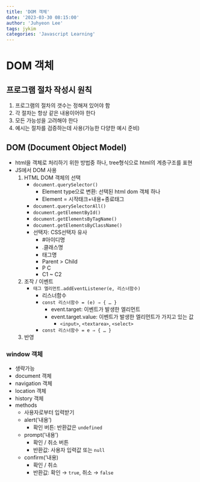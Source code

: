 ```yaml
---
title: 'DOM 객체'
date: '2023-03-30 08:15:00'
author: 'Juhyeon Lee'
tags: jykim
categories: 'Javascript Learning'
---
```


# DOM 객체


## 프로그램 절차 작성시 원칙

1. 프로그램의 절차의 갯수는 정해져 있어야 함
2. 각 절차는 항상 같은 내용이어야 한다
3. 모든 가능성을 고려해야 한다
4. 예시는 절차를 검증하는데 사용(가능한 다양한 예시 준비)

## DOM (Document Object Model)

- html을 객체로 처리하기 위한 방법중 하나, tree형식으로 html의 계층구조를 표현
- JS에서 DOM 사용
	1. HTML DOM 객체의 선택
		- `document.querySelector()`
			- Element type으로 변환: 선택된 html dom 객체 하나
			- Element = 시작태크+내용+종료태그
		- `document.querySelectorAll()`
		- `document.getElementById()`
		- `document.getElementsByTagName()`
		- `document.getElementsByClassName()`
		- 선택자: CSS선택자 유사
			- #아이디명
			- .클래스명
			- 태그명
			- Parent > Child
			- P C
			- C1 ~ C2
	2. 조작 / 이벤트
		- `태그 엘리먼트.addEventListener(e, 리스너함수)`
			- 리스너함수
			- `const 리스너함수 = (e) ⇒ { … }`
				- event.target: 이벤트가 발생한 엘리먼트
				- event.target.value: 이벤트가 발생한 엘리먼트가 가지고 있는 값
					- `<input>`, `<textarea>`, `<select>`
			- `const 리스너함수 = e ⇒ { … }`
	3. 반영

### window 객체

- 생략가능
- document 객체
- navigation 객체
- location 객체
- history 객체
- methods
	- 사용자로부터 입력받기
	- alert(’내용’)
		- 확인 버튼: 반환값은 `undefined`
	- prompt(’내용’)
		- 확인 / 취소 버튼
		- 반환값: 사용자 입력값 또는 `null`
	- confirm(’내용)
		- 확인 / 취소
		- 반환값: 확인 → `true`, 취소 → `false`
